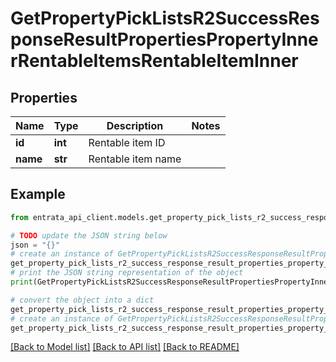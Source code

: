 # GetPropertyPickListsR2SuccessResponseResultPropertiesPropertyInnerRentableItemsRentableItemInner


## Properties

Name | Type | Description | Notes
------------ | ------------- | ------------- | -------------
**id** | **int** | Rentable item ID | 
**name** | **str** | Rentable item name | 

## Example

```python
from entrata_api_client.models.get_property_pick_lists_r2_success_response_result_properties_property_inner_rentable_items_rentable_item_inner import GetPropertyPickListsR2SuccessResponseResultPropertiesPropertyInnerRentableItemsRentableItemInner

# TODO update the JSON string below
json = "{}"
# create an instance of GetPropertyPickListsR2SuccessResponseResultPropertiesPropertyInnerRentableItemsRentableItemInner from a JSON string
get_property_pick_lists_r2_success_response_result_properties_property_inner_rentable_items_rentable_item_inner_instance = GetPropertyPickListsR2SuccessResponseResultPropertiesPropertyInnerRentableItemsRentableItemInner.from_json(json)
# print the JSON string representation of the object
print(GetPropertyPickListsR2SuccessResponseResultPropertiesPropertyInnerRentableItemsRentableItemInner.to_json())

# convert the object into a dict
get_property_pick_lists_r2_success_response_result_properties_property_inner_rentable_items_rentable_item_inner_dict = get_property_pick_lists_r2_success_response_result_properties_property_inner_rentable_items_rentable_item_inner_instance.to_dict()
# create an instance of GetPropertyPickListsR2SuccessResponseResultPropertiesPropertyInnerRentableItemsRentableItemInner from a dict
get_property_pick_lists_r2_success_response_result_properties_property_inner_rentable_items_rentable_item_inner_from_dict = GetPropertyPickListsR2SuccessResponseResultPropertiesPropertyInnerRentableItemsRentableItemInner.from_dict(get_property_pick_lists_r2_success_response_result_properties_property_inner_rentable_items_rentable_item_inner_dict)
```
[[Back to Model list]](../README.md#documentation-for-models) [[Back to API list]](../README.md#documentation-for-api-endpoints) [[Back to README]](../README.md)


